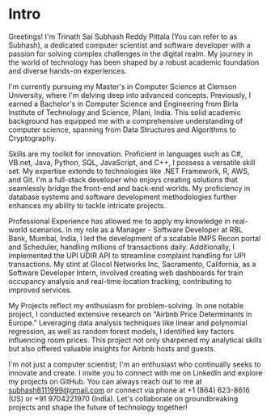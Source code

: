 
# Intro

Greetings! I'm Trinath Sai Subhash Reddy Pittala (You can refer to as Subhash), a dedicated computer scientist and software developer with a passion for solving complex challenges in the digital realm. My journey in the world of technology has been shaped by a robust academic foundation and diverse hands-on experiences.


I'm currently pursuing my Master's in Computer Science at Clemson University, where I'm delving deep into advanced concepts. Previously, I earned a Bachelor's in Computer Science and Engineering from Birla Institute of Technology and Science, Pilani, India. This solid academic background has equipped me with a comprehensive understanding of computer science, spanning from Data Structures and Algorithms to Cryptography.


Skills are my toolkit for innovation. Proficient in languages such as C#, VB.net, Java, Python, SQL, JavaScript, and C++, I possess a versatile skill set. My expertise extends to technologies like .NET Framework, R, AWS, and Git. I'm a full-stack developer who enjoys creating solutions that seamlessly bridge the front-end and back-end worlds. My proficiency in database systems and software development methodologies further enhances my ability to tackle intricate projects.


Professional Experience has allowed me to apply my knowledge in real-world scenarios. In my role as a Manager - Software Developer at RBL Bank, Mumbai, India, I led the development of a scalable IMPS Recon portal and Scheduler, handling millions of transactions daily. Additionally, I implemented the UPI UDIR API to streamline complaint handling for UPI transactions. My stint at Glocol Networks Inc, Sacramento, California, as a Software Developer Intern, involved creating web dashboards for train occupancy analysis and real-time location tracking, contributing to improved services.


My Projects reflect my enthusiasm for problem-solving. In one notable project, I conducted extensive research on "Airbnb Price Determinants in Europe." Leveraging data analysis techniques like linear and polynomial regression, as well as random forest models, I identified key factors influencing room prices. This project not only sharpened my analytical skills but also offered valuable insights for Airbnb hosts and guests.


I'm not just a computer scientist; I'm an enthusiast who continually seeks to innovate and create. I invite you to connect with me on LinkedIn and explore my projects on GitHub. You can always reach out to me at subhash8111999@gmail.com or connect via phone at +1 (864) 623-8616 (US) or +91 9704221970 (India). Let's collaborate on groundbreaking projects and shape the future of technology together!